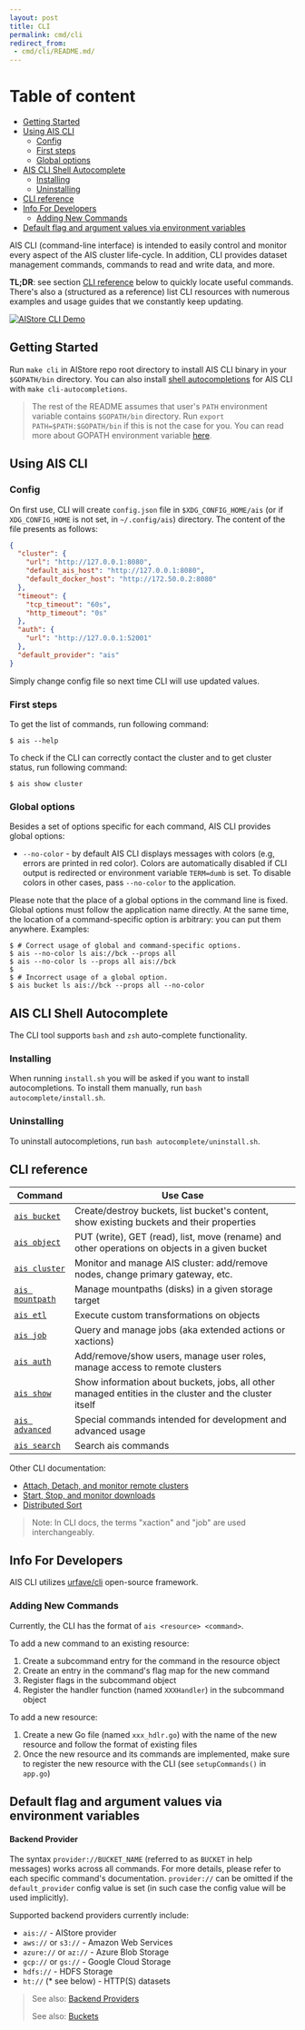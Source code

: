 ```yaml
---
layout: post
title: CLI
permalink: cmd/cli
redirect_from:
 - cmd/cli/README.md/
---
```


# Table of content

- [Getting Started](#getting-started)
- [Using AIS CLI](#using-ais-cli)
	- [Config](#config)
	- [First steps](#first-steps)
	- [Global options](#global-options)
- [AIS CLI Shell Autocomplete](#ais-cli-shell-autocomplete)
	- [Installing](#installing)
	- [Uninstalling](#uninstalling)
- [CLI reference](#cli-reference)
- [Info For Developers](#info-for-developers)
	- [Adding New Commands](#adding-new-commands)
- [Default flag and argument values via environment variables](#default-flag-and-argument-values-via-environment-variables)


AIS CLI (command-line interface) is intended to easily control and monitor every aspect of the AIS cluster life-cycle.
In addition, CLI provides dataset management commands, commands to read and write data, and more.

**TL;DR**: see section [CLI reference](#cli-reference) below to quickly locate useful commands. There's also a (structured as a reference) list CLI resources with numerous examples and usage guides that we constantly keep updating.

[![AIStore CLI Demo](./images/cli-demo-400.png)](https://youtu.be/VPIhQm2sMD8 "AIStore CLI Demo (Youtube video)")

## Getting Started

Run `make cli` in AIStore repo root directory to install AIS CLI binary in your `$GOPATH/bin` directory.
You can also install [shell autocompletions](#ais-cli-shell-autocomplete) for AIS CLI with `make cli-autocompletions`.

> The rest of the README assumes that user's `PATH` environment variable contains `$GOPATH/bin` directory.
> Run `export PATH=$PATH:$GOPATH/bin` if this is not the case for you.
> You can read more about GOPATH environment variable [here](https://golang.org/doc/code.html#GOPATH).

## Using AIS CLI

### Config

On first use, CLI will create `config.json` file in `$XDG_CONFIG_HOME/ais` (or if `XDG_CONFIG_HOME` is not set, in `~/.config/ais`) directory.
The content of the file presents as follows:

```json
{
  "cluster": {
    "url": "http://127.0.0.1:8080",
    "default_ais_host": "http://127.0.0.1:8080",
    "default_docker_host": "http://172.50.0.2:8080"
  },
  "timeout": {
    "tcp_timeout": "60s",
    "http_timeout": "0s"
  },
  "auth": {
    "url": "http://127.0.0.1:52001"
  },
  "default_provider": "ais"
}
```

Simply change config file so next time CLI will use updated values.

### First steps

To get the list of commands, run following command:

```console
$ ais --help
```

To check if the CLI can correctly contact the cluster and to get cluster status, run following command:

```console
$ ais show cluster
```

### Global options

Besides a set of options specific for each command, AIS CLI provides global options:

- `--no-color` - by default AIS CLI displays messages with colors (e.g, errors are printed in red color).
  Colors are automatically disabled if CLI output is redirected or environment variable `TERM=dumb` is set.
  To disable colors in other cases, pass `--no-color` to the application.

Please note that the place of a global options in the command line is fixed.
Global options must follow the application name directly.
At the same time, the location of a command-specific option is arbitrary: you can put them anywhere.
Examples:

```console
$ # Correct usage of global and command-specific options.
$ ais --no-color ls ais://bck --props all
$ ais --no-color ls --props all ais://bck
$
$ # Incorrect usage of a global option.
$ ais bucket ls ais://bck --props all --no-color
```

## AIS CLI Shell Autocomplete

The CLI tool supports `bash` and `zsh` auto-complete functionality.

### Installing

When running `install.sh` you will be asked if you want to install autocompletions.
To install them manually, run `bash autocomplete/install.sh`.

### Uninstalling

To uninstall autocompletions, run `bash autocomplete/uninstall.sh`.

## CLI reference

| Command | Use Case |
|---------|----------|
| [`ais bucket`](resources/bucket.md) | Create/destroy buckets, list bucket's content, show existing buckets and their properties |
| [`ais object`](resources/object.md) | PUT (write), GET (read), list, move (rename) and other operations on objects in a given bucket |
| [`ais cluster`](resources/cluster.md) | Monitor and manage AIS cluster: add/remove nodes, change primary gateway, etc. |
| [`ais mountpath`](resources/mpath.md) | Manage mountpaths (disks) in a given storage target |
| [`ais etl`](resources/etl.md) | Execute custom transformations on objects |
| [`ais job`](resources/job.md) | Query and manage jobs (aka extended actions or xactions) |
| [`ais auth`](resources/auth.md) | Add/remove/show users, manage user roles, manage access to remote clusters |
| [`ais show`](resources/show.md) | Show information about buckets, jobs, all other managed entities in the cluster and the cluster itself |
| [`ais advanced`](resources/advanced.md) | Special commands intended for development and advanced usage |
| [`ais search`](resources/search.md) | Search ais commands |

Other CLI documentation:
- [Attach, Detach, and monitor remote clusters](resources/remote.md)
- [Start, Stop, and monitor downloads](resources/download.md)
- [Distributed Sort](resources/dsort.md)

> Note: In CLI docs, the terms "xaction" and "job" are used interchangeably.

## Info For Developers

AIS CLI utilizes [urfave/cli](https://github.com/urfave/cli/blob/master/docs/v1/manual.md) open-source framework.

### Adding New Commands

Currently, the CLI has the format of `ais <resource> <command>`.

To add a new command to an existing resource:

1. Create a subcommand entry for the command in the resource object
2. Create an entry in the command's flag map for the new command
3. Register flags in the subcommand object
4. Register the handler function (named `XXXHandler`) in the subcommand object

To add a new resource:

1. Create a new Go file (named `xxx_hdlr.go`) with the name of the new resource and follow the format of existing files
2. Once the new resource and its commands are implemented, make sure to register the new resource with the CLI (see `setupCommands()` in `app.go`)

## Default flag and argument values via environment variables

#### Backend Provider

The syntax `provider://BUCKET_NAME` (referred to as `BUCKET` in help messages) works across all commands.
For more details, please refer to each specific command's documentation.
`provider://` can be omitted if the `default_provider` config value is set (in such case the config value will be used implicitly).

Supported backend providers currently include:
* `ais://` - AIStore provider
* `aws://` or `s3://` - Amazon Web Services
* `azure://` or `az://` - Azure Blob Storage
* `gcp://` or `gs://` - Google Cloud Storage
* `hdfs://` - HDFS Storage
* `ht://` (\* see below) - HTTP(S) datasets

> See also: [Backend Providers](/aistore/docs/providers.md)
> 
> See also: [Buckets](/aistore/docs/bucket.md)
